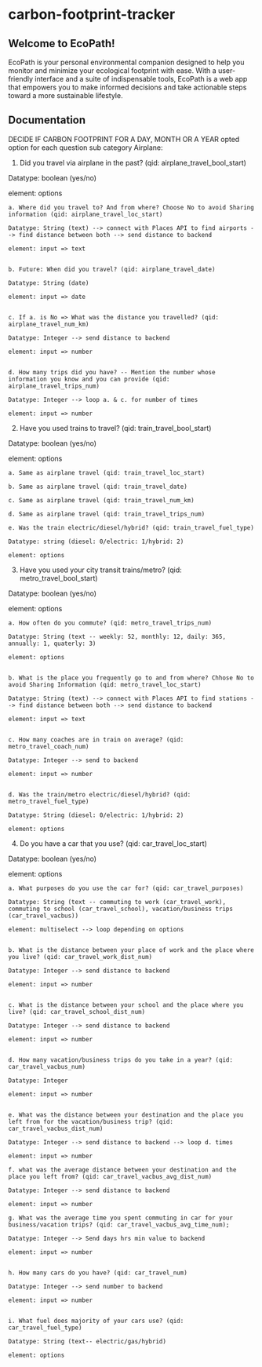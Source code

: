 # carbon-footprint-tracker
## Welcome to EcoPath!
EcoPath is your personal environmental companion designed to help you monitor and minimize your ecological footprint with ease. With a user-friendly interface and a suite of indispensable tools, EcoPath is a web app that empowers you to make informed decisions and take actionable steps toward a more sustainable lifestyle.
## Documentation
DECIDE IF CARBON FOOTPRINT FOR A DAY, MONTH OR A YEAR
opted option for each question sub category
Airplane:
1. Did you travel via airplane in the past? (qid: airplane_travel_bool_start)

Datatype: boolean (yes/no)

element: options

	a. Where did you travel to? And from where? Choose No to avoid Sharing information (qid: airplane_travel_loc_start)

	Datatype: String (text) --> connect with Places API to find airports --> find distance between both --> send distance to backend

	element: input => text

	
	b. Future: When did you travel? (qid: airplane_travel_date)

	Datatype: String (date)

	element: input => date

	
	c. If a. is No => What was the distance you travelled? (qid: airplane_travel_num_km)

	Datatype: Integer --> send distance to backend

	element: input => number

	
	d. How many trips did you have? -- Mention the number whose information you know and you can provide (qid: airplane_travel_trips_num)

	Datatype: Integer --> loop a. & c. for number of times

	element: input => number


2. Have you used trains to travel? (qid: train_travel_bool_start)

Datatype: boolean (yes/no)

element: options

	a. Same as airplane travel (qid: train_travel_loc_start)

	b. Same as airplane travel (qid: train_travel_date)

	c. Same as airplane travel (qid: train_travel_num_km)

	d. Same as airplane travel (qid: train_travel_trips_num)

	e. Was the train electric/diesel/hybrid? (qid: train_travel_fuel_type)

	Datatype: string (diesel: 0/electric: 1/hybrid: 2)

	element: options


3. Have you used your city transit trains/metro? (qid: metro_travel_bool_start)

Datatype: boolean (yes/no)

element: options

	a. How often do you commute? (qid: metro_travel_trips_num)

	Datatype: String (text -- weekly: 52, monthly: 12, daily: 365, annually: 1, quaterly: 3) 

	element: options


	b. What is the place you frequently go to and from where? Chhose No to avoid Sharing Information (qid: metro_travel_loc_start)

	Datatype: String (text) --> connect with Places API to find stations --> find distance between both --> send distance to backend

	element: input => text


	c. How many coaches are in train on average? (qid: metro_travel_coach_num)

	Datatype: Integer --> send to backend

	element: input => number


	d. Was the train/metro electric/diesel/hybrid? (qid: metro_travel_fuel_type)

	Datatype: String (diesel: 0/electric: 1/hybrid: 2)

	element: options



4. Do you have a car that you use? (qid: car_travel_loc_start)

Datatype: boolean (yes/no)

element: options

	a. What purposes do you use the car for? (qid: car_travel_purposes)

	Datatype: String (text -- commuting to work (car_travel_work), commuting to school (car_travel_school), vacation/business trips (car_travel_vacbus))

	element: multiselect --> loop depending on options


	b. What is the distance between your place of work and the place where you live? (qid: car_travel_work_dist_num)

	Datatype: Integer --> send distance to backend

	element: input => number


	c. What is the distance between your school and the place where you live? (qid: car_travel_school_dist_num)

	Datatype: Integer --> send distance to backend

	element: input => number


	d. How many vacation/business trips do you take in a year? (qid: car_travel_vacbus_num)

	Datatype: Integer

	element: input => number


	e. What was the distance between your destination and the place you left from for the vacation/business trip? (qid: car_travel_vacbus_dist_num)

	Datatype: Integer --> send distance to backend --> loop d. times

	element: input => number 

	f. what was the average distance between your destination and the place you left from? (qid: car_travel_vacbus_avg_dist_num)

	Datatype: Integer --> send distance to backend

	element: input => number

	g. What was the average time you spent commuting in car for your business/vacation trips? (qid: car_travel_vacbus_avg_time_num);

	Datatype: Integer --> Send days hrs min value to backend

	element: input => number


	h. How many cars do you have? (qid: car_travel_num)

	Datatype: Integer --> send number to backend

	element: input => number


	i. What fuel does majority of your cars use? (qid: car_travel_fuel_type)

	Datatype: String (text-- electric/gas/hybrid)

	element: options


	

	
